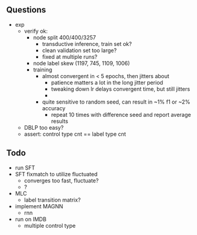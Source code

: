 ## Questions
- exp
  - verify ok:
    - node split 400/400/3257
      - transductive inference, train set ok?
      - clean validation set too large?
      - fixed at multiple runs?
    - node label skew (1197, 745, 1109, 1006)
    - training
      - almost convergent in < 5 epochs, then jitters about
        - patience matters a lot in the long jitter period
        - tweaking down lr delays convergent time, but still jitters
        - 
      - quite sensitive to random seed, can result in ~1% f1 or ~2% accuracy
        - repeat 10 times with difference seed and report average results
  - DBLP too easy?
  - assert: control type cnt == label type cnt

## Todo
- run SFT
- SFT fixmatch to utilize fluctuated
  - converges too fast, fluctuate?
  - ?
- MLC
  - label transition matrix?
- implement MAGNN
  - rnn
- run on IMDB
  - multiple control type